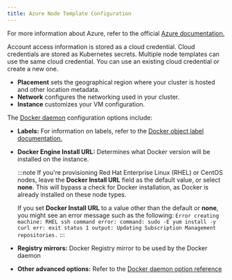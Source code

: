 ```yaml
---
title: Azure Node Template Configuration
---
```


For more information about Azure, refer to the official [Azure documentation.](https://docs.microsoft.com/en-us/azure/?product=featured)

Account access information is stored as a cloud credential. Cloud credentials are stored as Kubernetes secrets. Multiple node templates can use the same cloud credential. You can use an existing cloud credential or create a new one.

- **Placement** sets the geographical region where your cluster is hosted and other location metadata.
- **Network** configures the networking used in your cluster.
- **Instance** customizes your VM configuration.

The [Docker daemon](https://docs.docker.com/engine/docker-overview/#the-docker-daemon) configuration options include:

- **Labels:** For information on labels, refer to the [Docker object label documentation.](https://docs.docker.com/config/labels-custom-metadata/)
- **Docker Engine Install URL:** Determines what Docker version will be installed on the instance.

  :::note
  If you're provisioning Red Hat Enterprise Linux (RHEL) or CentOS nodes, leave the **Docker Install URL** field as the default value, or select **none**. This will bypass a check for Docker installation, as Docker is already installed on these node types. 

  If you set **Docker Install URL** to a value other than the default or **none**, you might see an error message such as the following: `Error creating machine: RHEL ssh command error: command: sudo -E yum install -y curl err: exit status 1 output: Updating Subscription Management repositories.`
  :::

- **Registry mirrors:** Docker Registry mirror to be used by the Docker daemon
- **Other advanced options:** Refer to the [Docker daemon option reference](https://docs.docker.com/engine/reference/commandline/dockerd/)